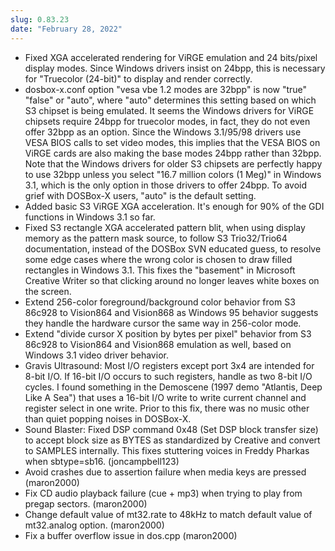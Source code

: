 ```yaml
---
slug: 0.83.23
date: "February 28, 2022"
---
```


*   Fixed XGA accelerated rendering for ViRGE emulation
    and 24 bits/pixel display modes. Since Windows drivers
    insist on 24bpp, this is necessary for
    "Truecolor (24-bit)" to display and render correctly.
*   dosbox-x.conf option "vesa vbe 1.2 modes are 32bpp" is
    now "true" "false" or "auto", where "auto" determines
    this setting based on which S3 chipset is being
    emulated. It seems the Windows drivers for ViRGE
    chipsets require 24bpp for truecolor modes, in fact,
    they do not even offer 32bpp as an option. Since
    the Windows 3.1/95/98 drivers use VESA BIOS calls to
    set video modes, this implies that the VESA BIOS on
    ViRGE cards are also making the base modes 24bpp rather
    than 32bpp. Note that the Windows drivers for older S3
    chipsets are perfectly happy to use 32bpp unless you
    select "16.7 million colors (1 Meg)" in Windows 3.1,
    which is the only option in those drivers to offer
    24bpp. To avoid grief with DOSBox-X users, "auto"
    is the default setting.
*   Added basic S3 ViRGE XGA acceleration. It's enough for
    90% of the GDI functions in Windows 3.1 so far.
*   Fixed S3 rectangle XGA accelerated pattern blit, when
    using display memory as the pattern mask source, to
    follow S3 Trio32/Trio64 documentation, instead of the
    DOSBox SVN educated guess, to resolve some edge cases
    where the wrong color is chosen to draw filled rectangles
    in Windows 3.1. This fixes the "basement" in Microsoft
    Creative Writer so that clicking around no longer leaves
    white boxes on the screen.
*   Extend 256-color foreground/background color behavior
    from S3 86c928 to Vision864 and Vision868 as Windows
    95 behavior suggests they handle the hardware cursor
    the same way in 256-color mode.
*   Extend "divide cursor X position by bytes per pixel"
    behavior from S3 86c928 to Vision864 and Vision868
    emulation as well, based on Windows 3.1 video driver
    behavior.
*   Gravis Ultrasound: Most I/O registers except port 3x4
    are intended for 8-bit I/O. If 16-bit I/O occurs to
    such registers, handle as two 8-bit I/O cycles. I
    found something in the Demoscene (1997 demo "Atlantis,
    Deep Like A Sea") that uses a 16-bit I/O write to write
    current channel and register select in one write.
    Prior to this fix, there was no music other than quiet
    popping noises in DOSBox-X.
*   Sound Blaster: Fixed DSP command 0x48 (Set DSP block
    transfer size) to accept block size as BYTES as
    standardized by Creative and convert to SAMPLES
    internally. This fixes stuttering voices in Freddy
    Pharkas when sbtype=sb16. (joncampbell123)
*   Avoid crashes due to assertion failure when media 
    keys are pressed (maron2000)
*   Fix CD audio playback failure (cue + mp3) when
    trying to play from pregap sectors. (maron2000)
*   Change default value of mt32.rate to 48kHz to match
    default value of mt32.analog option. (maron2000)
*   Fix a buffer overflow issue in dos.cpp (maron2000)